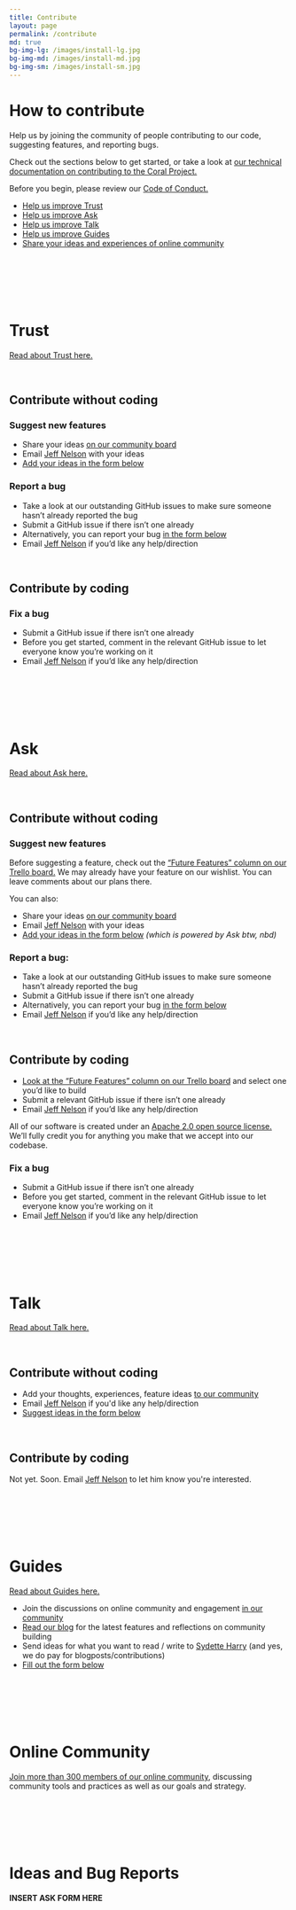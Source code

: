 ```yaml
---
title: Contribute
layout: page
permalink: /contribute
md: true
bg-img-lg: /images/install-lg.jpg
bg-img-md: /images/install-md.jpg
bg-img-sm: /images/install-sm.jpg
---
```


# How to contribute

Help us by joining the community of people contributing to our code, suggesting features, and reporting bugs. 

Check out the sections below to get started, or take a look at [our technical documentation on contributing to the Coral Project.](http://coralprojectdocs.herokuapp.com/contribute/)

Before you begin, please review our [Code of Conduct.](code-of-conduct.html)

* [Help us improve Trust](#trust)
* [Help us improve Ask](#ask)
* [Help us improve Talk](#talk) 
* [Help us improve Guides](#guides)
* [Share your ideas and experiences of online community](#online-community)

&nbsp; 

&nbsp; 

&nbsp; 

# Trust 

[Read about Trust here.](/products/trust.html)

&nbsp; 

## Contribute without coding

### Suggest new features

* Share your ideas [on our community board](https://community.coralproject.net/c/the-coral-project/product-trust)
* Email [Jeff Nelson](mailto:jeff@mozillafoundation.org) with your ideas 
* [Add your ideas in the form below](#ideas-and-bug-reports)

### Report a bug

* Take a look at our outstanding GitHub issues to make sure someone hasn’t already reported the bug
* Submit a GitHub issue if there isn’t one already
* Alternatively, you can report your bug [in the form below](#ideas-and-bug-reports)
* Email [Jeff Nelson](mailto:jeff@mozillafoundation.org) if you’d like any help/direction

&nbsp; 
&nbsp; 

## Contribute by coding

### Fix a bug

* Submit a GitHub issue if there isn’t one already
* Before you get started, comment in the relevant GitHub issue to let everyone know you’re working on it
* Email [Jeff Nelson](mailto:jeff@mozillafoundation.org) if you’d like any help/direction



&nbsp; 

&nbsp; 

&nbsp; 



# Ask

[Read about Ask here.](/products/ask.html)

&nbsp; 

## Contribute without coding

### Suggest new features

Before suggesting a feature, check out the [“Future Features” column on our Trello board.](http://trello.com/b/hAtt6ujX/ask) We may already have your feature on our wishlist. You can leave comments about our plans there.

You can also:

* Share your ideas [on our community board](https://community.coralproject.net/c/the-coral-project/product-trust)
* Email [Jeff Nelson](mailto:jeff@mozillafoundation.org) with your ideas 
* [Add your ideas in the form below](#ideas-and-bug-reports) *(which is powered by Ask btw, nbd)*


### Report a bug:

* Take a look at our outstanding GitHub issues to make sure someone hasn’t already reported the bug
* Submit a GitHub issue if there isn’t one already
* Alternatively, you can report your bug [in the form below](#ideas-and-bug-reports)
* Email [Jeff Nelson](mailto:jeff@mozillafoundation.org) if you’d like any help/direction


&nbsp; 
&nbsp; 


## Contribute by coding

* [Look at the “Future Features” column on our Trello board](http://trello.com/b/hAtt6ujX/ask) and select one you’d like to build
* Submit a relevant GitHub issue if there isn’t one already
* Email [Jeff Nelson](mailto:jeff@mozillafoundation.org) if you’d like any help/direction

All of our software is created under an [Apache 2.0 open source license.](http://www.apache.org/licenses/LICENSE-2.0) We’ll fully credit you for anything you make that we accept into our codebase.


### Fix a bug

* Submit a GitHub issue if there isn’t one already
* Before you get started, comment in the relevant GitHub issue to let everyone know you’re working on it
* Email [Jeff Nelson](mailto:jeff@mozillafoundation.org) if you’d like any help/direction




&nbsp; 

&nbsp; 

&nbsp; 


# Talk

[Read about Talk here.](/products/talk.html)

&nbsp; 

## Contribute without coding

* Add your thoughts, experiences, feature ideas [to our community](https://community.coralproject.net/c/the-coral-project/product-talk) 
* Email [Jeff Nelson](mailto:jeff@mozillafoundation.org) if you'd like any help/direction
* [Suggest ideas in the form below](#ideas-and-bug-reports)

&nbsp; 
&nbsp; 


## Contribute by coding

Not yet. Soon. Email [Jeff Nelson](mailto:jeff@mozillafoundation.org) to let him know you're interested. 



&nbsp; 

&nbsp; 

&nbsp; 

# Guides

[Read about Guides here.](/products/guides.html)

* Join the discussions on online community and engagement [in our community](https://community.coralproject.net)
* [Read our blog](https://blog.coralproject.net) for the latest features and reflections on community building
* Send ideas for what you want to read / write to [Sydette Harry](mailto:sydette@mozillafoundation.org) (and yes, we do pay for blogposts/contributions)
* [Fill out the form below](#ideas-and-bug-reports)


&nbsp; 

&nbsp; 

&nbsp; 


# Online Community

[Join more than 300 members of our online community](https://community.coralproject.net), discussing community tools and practices as well as our goals and strategy. 


&nbsp; 

&nbsp; 

&nbsp; 

# Ideas and Bug Reports

**INSERT ASK FORM HERE**
